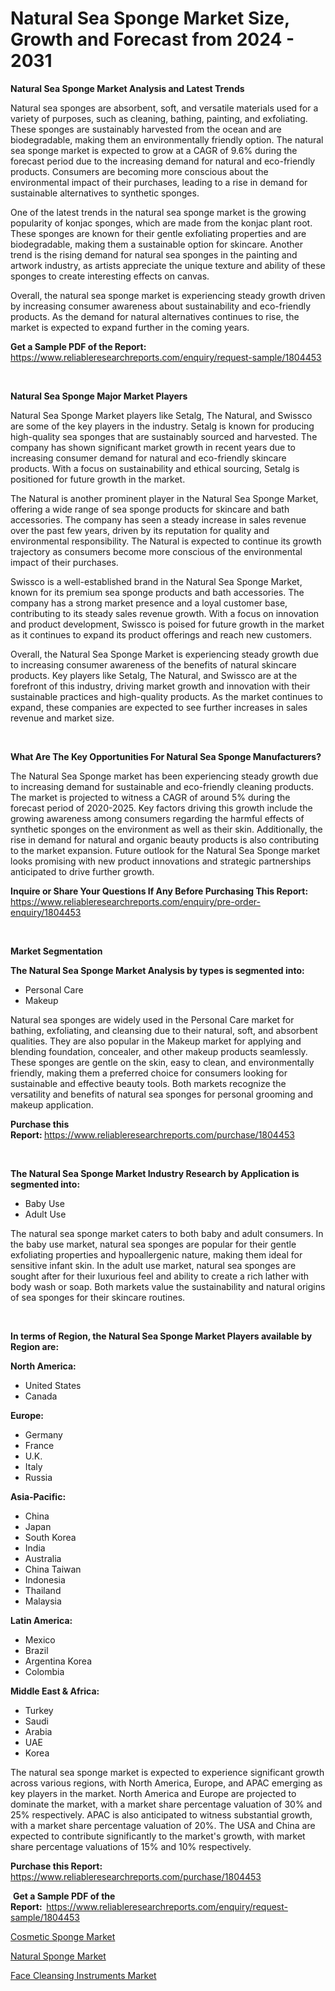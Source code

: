 <p><h1>Natural Sea Sponge Market Size, Growth and Forecast from 2024 - 2031</h1></p><p><strong>Natural Sea Sponge Market Analysis and Latest Trends</strong></p>
<p><p>Natural sea sponges are absorbent, soft, and versatile materials used for a variety of purposes, such as cleaning, bathing, painting, and exfoliating. These sponges are sustainably harvested from the ocean and are biodegradable, making them an environmentally friendly option. The natural sea sponge market is expected to grow at a CAGR of 9.6% during the forecast period due to the increasing demand for natural and eco-friendly products. Consumers are becoming more conscious about the environmental impact of their purchases, leading to a rise in demand for sustainable alternatives to synthetic sponges.</p><p>One of the latest trends in the natural sea sponge market is the growing popularity of konjac sponges, which are made from the konjac plant root. These sponges are known for their gentle exfoliating properties and are biodegradable, making them a sustainable option for skincare. Another trend is the rising demand for natural sea sponges in the painting and artwork industry, as artists appreciate the unique texture and ability of these sponges to create interesting effects on canvas.</p><p>Overall, the natural sea sponge market is experiencing steady growth driven by increasing consumer awareness about sustainability and eco-friendly products. As the demand for natural alternatives continues to rise, the market is expected to expand further in the coming years.</p></p>
<p><strong>Get a Sample PDF of the Report:&nbsp;</strong> <a href="https://www.reliableresearchreports.com/enquiry/request-sample/1804453">https://www.reliableresearchreports.com/enquiry/request-sample/1804453</a></p>
<p>&nbsp;</p>
<p><strong>Natural Sea Sponge Major Market Players</strong></p>
<p><p>Natural Sea Sponge Market players like Setalg, The Natural, and Swissco are some of the key players in the industry. Setalg is known for producing high-quality sea sponges that are sustainably sourced and harvested. The company has shown significant market growth in recent years due to increasing consumer demand for natural and eco-friendly skincare products. With a focus on sustainability and ethical sourcing, Setalg is positioned for future growth in the market.</p><p>The Natural is another prominent player in the Natural Sea Sponge Market, offering a wide range of sea sponge products for skincare and bath accessories. The company has seen a steady increase in sales revenue over the past few years, driven by its reputation for quality and environmental responsibility. The Natural is expected to continue its growth trajectory as consumers become more conscious of the environmental impact of their purchases.</p><p>Swissco is a well-established brand in the Natural Sea Sponge Market, known for its premium sea sponge products and bath accessories. The company has a strong market presence and a loyal customer base, contributing to its steady sales revenue growth. With a focus on innovation and product development, Swissco is poised for future growth in the market as it continues to expand its product offerings and reach new customers.</p><p>Overall, the Natural Sea Sponge Market is experiencing steady growth due to increasing consumer awareness of the benefits of natural skincare products. Key players like Setalg, The Natural, and Swissco are at the forefront of this industry, driving market growth and innovation with their sustainable practices and high-quality products. As the market continues to expand, these companies are expected to see further increases in sales revenue and market size.</p></p>
<p>&nbsp;</p>
<p><strong>What Are The Key Opportunities For Natural Sea Sponge Manufacturers?</strong></p>
<p><p>The Natural Sea Sponge market has been experiencing steady growth due to increasing demand for sustainable and eco-friendly cleaning products. The market is projected to witness a CAGR of around 5% during the forecast period of 2020-2025. Key factors driving this growth include the growing awareness among consumers regarding the harmful effects of synthetic sponges on the environment as well as their skin. Additionally, the rise in demand for natural and organic beauty products is also contributing to the market expansion. Future outlook for the Natural Sea Sponge market looks promising with new product innovations and strategic partnerships anticipated to drive further growth.</p></p>
<p><strong>Inquire or Share Your Questions If Any Before Purchasing This Report:</strong> <a href="https://www.reliableresearchreports.com/enquiry/pre-order-enquiry/1804453">https://www.reliableresearchreports.com/enquiry/pre-order-enquiry/1804453</a></p>
<p>&nbsp;</p>
<p><strong>Market Segmentation</strong></p>
<p><strong>The Natural Sea Sponge Market Analysis by types is segmented into:</strong></p>
<p><ul><li>Personal Care</li><li>Makeup</li></ul></p>
<p><p>Natural sea sponges are widely used in the Personal Care market for bathing, exfoliating, and cleansing due to their natural, soft, and absorbent qualities. They are also popular in the Makeup market for applying and blending foundation, concealer, and other makeup products seamlessly. These sponges are gentle on the skin, easy to clean, and environmentally friendly, making them a preferred choice for consumers looking for sustainable and effective beauty tools. Both markets recognize the versatility and benefits of natural sea sponges for personal grooming and makeup application.</p></p>
<p><strong>Purchase this Report:&nbsp;</strong><a href="https://www.reliableresearchreports.com/purchase/1804453">https://www.reliableresearchreports.com/purchase/1804453</a></p>
<p>&nbsp;</p>
<p><strong>The Natural Sea Sponge Market Industry Research by Application is segmented into:</strong></p>
<p><ul><li>Baby Use</li><li>Adult Use</li></ul></p>
<p><p>The natural sea sponge market caters to both baby and adult consumers. In the baby use market, natural sea sponges are popular for their gentle exfoliating properties and hypoallergenic nature, making them ideal for sensitive infant skin. In the adult use market, natural sea sponges are sought after for their luxurious feel and ability to create a rich lather with body wash or soap. Both markets value the sustainability and natural origins of sea sponges for their skincare routines.</p></p>
<p>&nbsp;</p>
<p><strong>In terms of Region, the Natural Sea Sponge Market Players available by Region are:</strong></p>
<p>
    <p> <strong> North America: </strong>
        <ul>
            <li>United States</li>
            <li>Canada</li>
        </ul>
        </p> 
    <p> <strong> Europe: </strong>
        <ul>
            <li>Germany</li>
            <li>France</li>
            <li>U.K.</li>
            <li>Italy</li>
            <li>Russia</li>
        </ul>
        </p> 
    <p> <strong> Asia-Pacific: </strong>
        <ul>
            <li>China</li>
            <li>Japan</li>
            <li>South Korea</li>
            <li>India</li>
            <li>Australia</li>
            <li>China Taiwan</li>
            <li>Indonesia</li>
            <li>Thailand</li>
            <li>Malaysia</li>
        </ul>
        </p> 
    <p> <strong> Latin America: </strong>
        <ul>
            <li>Mexico</li>
            <li>Brazil</li>
            <li>Argentina Korea</li>
            <li>Colombia</li>
        </ul>
        </p> 
    <p> <strong> Middle East & Africa: </strong>
        <ul>
            <li>Turkey</li>
            <li>Saudi</li>
            <li>Arabia</li>
            <li>UAE</li>
            <li>Korea</li>
        </ul>
    </p>
    </p>
<p><p>The natural sea sponge market is expected to experience significant growth across various regions, with North America, Europe, and APAC emerging as key players in the market. North America and Europe are projected to dominate the market, with a market share percentage valuation of 30% and 25% respectively. APAC is also anticipated to witness substantial growth, with a market share percentage valuation of 20%. The USA and China are expected to contribute significantly to the market's growth, with market share percentage valuations of 15% and 10% respectively.</p></p>
<p><strong>Purchase this Report: </strong><a href="https://www.reliableresearchreports.com/purchase/1804453">https://www.reliableresearchreports.com/purchase/1804453</a></p>
<p>&nbsp;<strong>Get a Sample PDF of the Report:&nbsp;&nbsp;</strong><a href="https://www.reliableresearchreports.com/enquiry/request-sample/1804453">https://www.reliableresearchreports.com/enquiry/request-sample/1804453</a></p>
<p><strong></strong></p>
<p><p><a href="https://github.com/brentleyjimmiealvaradoz4l1rea/Market-Research-Report-List-1/blob/main/cosmetic-sponge-market.md">Cosmetic Sponge Market</a></p><p><a href="https://github.com/Angelnienowdseej3e45z3p8c/Market-Research-Report-List-1/blob/main/natural-sponge-market.md">Natural Sponge Market</a></p><p><a href="https://github.com/eeaveuhhh/Market-Research-Report-List-1/blob/main/face-cleansing-instruments-market.md">Face Cleansing Instruments Market</a></p></p>